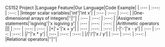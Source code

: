 CS152 Project
|Language Feature|Our Language|Code Example|
| :--- | :---: | :---: |
|Integer scalar variables|'int'|'int x'|
| :--- | :---: | :---: |
|One-dimensional arrays of integers|''|''|
| :--- | :---: | :---: |
|Assignment statements|'isgiving'|'x isgiving y'|
| :--- | :---: | :---: |
|Arithmetic operators |||
| :--- | :---: | :---: |
|+|'+'|'x + y'|
| :--- | :---: | :---: |
|-|'-'|'x - y'|
| :--- | :---: | :---: |
|*|'*'|'x * y'|
| :--- | :---: | :---: |
|/|'/'|'x / y'|
| :--- | :---: | :---: |
|Relational operators|''|''|
